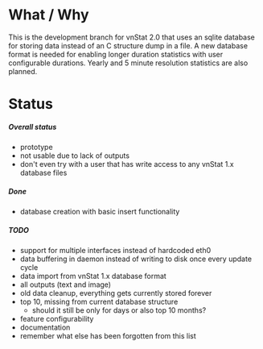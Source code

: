# What / Why

This is the development branch for vnStat 2.0 that uses an sqlite database
for storing data instead of an C structure dump in a file. A new database
format is needed for enabling longer duration statistics with user
configurable durations. Yearly and 5 minute resolution statistics are
also planned.

# Status

##### Overall status

  * prototype
  * not usable due to lack of outputs
  * don't even try with a user that has write access to any vnStat 1.x database files

##### Done

  * database creation with basic insert functionality

##### TODO

  * support for multiple interfaces instead of hardcoded eth0
  * data buffering in daemon instead of writing to disk once every update cycle
  * data import from vnStat 1.x database format
  * all outputs (text and image)
  * old data cleanup, everything gets currently stored forever
  * top 10, missing from current database structure
    * should it still be only for days or also top 10 months?
  * feature configurability
  * documentation
  * remember what else has been forgotten from this list
